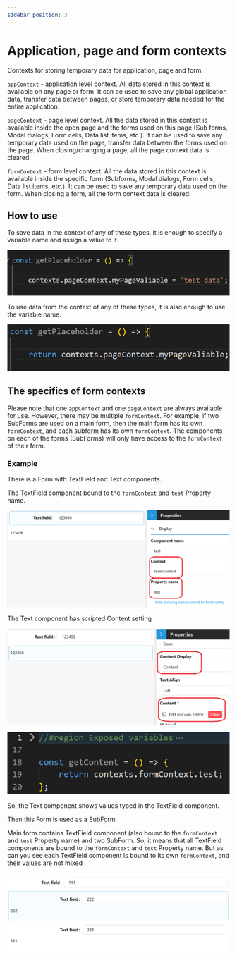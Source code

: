 ```yaml
---
sidebar_position: 3
---
```

# Application, page and form contexts

Contexts for storing temporary data for application, page and form.

`appContext` - application level context. All data stored in this context is available on any page or form. It can be used to save any global application data, transfer data between pages, or store temporary data needed for the entire application.

`pageContext` - page level context. All the data stored in this context is available inside the open page and the forms used on this page (Sub forms, Modal dialogs, Form cells, Data list items, etc.). It can be used to save any temporary data used on the page, transfer data between the forms used on the page. When closing/changing a page, all the page context data is cleared.

`formContext` - form level context. All the data stored in this context is available inside the specific form (Subforms, Modal dialogs, Form cells, Data list items, etc.). It can be used to save any temporary data used on the form. When closing a form, all the form context data is cleared.

## How to use

To save data in the context of any of these types, it is enough to specify a variable name and assign a value to it.

![1742645480338](images/app-page-form-context/1742645480338.png)

To use data from the context of any of these types, it is also enough to use the variable name.

![1742645589900](images/app-page-form-context/1742645589900.png)

## The specifics of form contexts

Please note that one `appContext` and one `pageContext` are always available for use. However, there may be multiple `formContext`. For example, if two SubForms are used on a main form, then the main form has its own `formContext`, and each subform has its own `formContext`. The components on each of the forms (SubForms) will only have access to the `formContext` of their form.

### Example

There is a Form with TextField and Text components.

The TextField component bound to the `formContext` and `test` Property name.

![1742646916099](images/app-page-form-context/1742646916099.png)

The Text component has scripted Content setting

![1742647034571](images/app-page-form-context/1742647034571.png)

![1742843256384](images/app-page-form-context/1742843256384.png)

So, the Text component shows values typed in the TextField component.

Then this Form is used as a SubForm.

Main form contains TextField component (also bound to the `formContext` and `test` Property name) and two SubForm. So, it means that all TextField components are bound to the `formContext` and `test` Property name. But as can you see each TextField component is bound to its own `formContext`, and their values are not mixed

![1742842987463](images/app-page-form-context/1742842987463.png)

